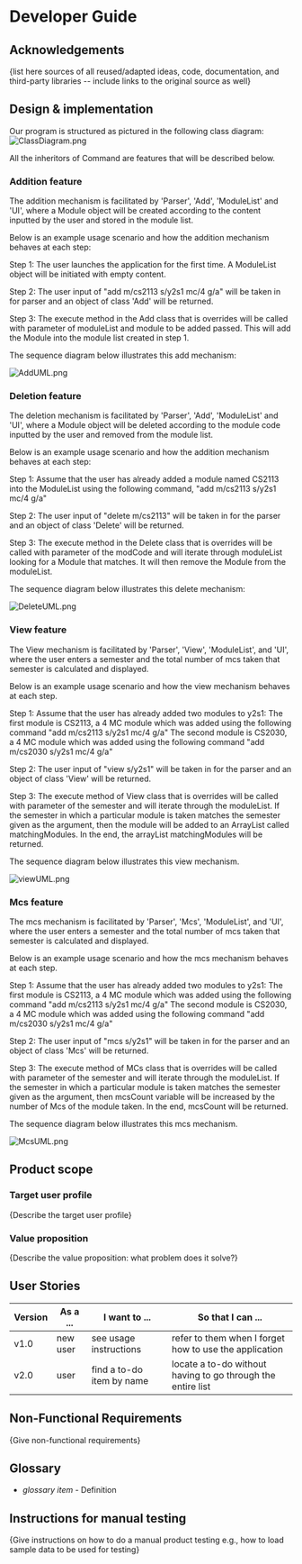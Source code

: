 # Developer Guide

## Acknowledgements

{list here sources of all reused/adapted ideas, code, documentation, and third-party libraries -- include links to the original source as well}

## Design & implementation

Our program is structured as pictured in the following class diagram:
![ClassDiagram.png](ClassDiagram.png)

All the inheritors of Command are features that will be described below.

### Addition feature

The addition mechanism is facilitated by 'Parser', 'Add', 'ModuleList' and 'UI', where a Module object will be created according to the content inputted by the user and stored in the module list.

Below is an example usage scenario and how the addition mechanism behaves at each step:

Step 1: The user launches the application for the first time. A ModuleList object will be initiated with empty content.

Step 2: The user input of "add m/cs2113 s/y2s1 mc/4 g/a" will be taken in for parser and an object of class 'Add' will be returned.

Step 3: The execute method in the Add class that is overrides will be called with parameter of moduleList and module to be added passed. This will add the Module into the module list created in step 1.

The sequence diagram below illustrates this add mechanism:

![AddUML.png](AddUML.png)

### Deletion feature

The deletion mechanism is facilitated by 'Parser', 'Add', 'ModuleList' and 'UI', where a Module object will be deleted according to the module code inputted by the user and removed from the module list.

Below is an example usage scenario and how the addition mechanism behaves at each step:

Step 1: Assume that the user has already added a module named CS2113 into the ModuleList using the following command, "add m/cs2113 s/y2s1 mc/4 g/a"

Step 2: The user input of "delete m/cs2113" will be taken in for the parser and an object of class 'Delete' will be returned.

Step 3: The execute method in the Delete class that is overrides will be called with parameter of the modCode and will iterate through moduleList looking for a Module that matches. It will then remove the Module from the moduleList.

The sequence diagram below illustrates this delete mechanism:

![DeleteUML.png](DeleteUML.png)

### View feature

The View mechanism is facilitated by 'Parser', 'View', 'ModuleList', and 'UI', where the user enters
a semester and the total number of mcs taken that semester is calculated and displayed.

Below is an example usage scenario and how the view mechanism behaves at each step.

Step 1: Assume that the user has already added two modules to y2s1:
The first module is CS2113, a 4 MC module which was added using the following command "add m/cs2113 s/y2s1 mc/4 g/a"
The second module is CS2030, a 4 MC module which was added using the following command "add m/cs2030 s/y2s1 mc/4 g/a"

Step 2: The user input of "view s/y2s1" will be taken in for the parser and an object of class 'View' will be returned.

Step 3: The execute method of View class that is overrides will be called with parameter of the semester and will iterate through
the moduleList. If the semester in which a particular module is taken matches the semester given as the argument, then the module will be added to an ArrayList called matchingModules. In the end, the arrayList matchingModules will be returned.

The sequence diagram below illustrates this view mechanism.

![viewUML.png](viewUML.png)

### Mcs feature

The mcs mechanism is facilitated by 'Parser', 'Mcs', 'ModuleList', and 'UI', where the user enters
a semester and the total number of mcs taken that semester is calculated and displayed. 

Below is an example usage scenario and how the mcs mechanism behaves at each step.

Step 1: Assume that the user has already added two modules to y2s1:
The first module is CS2113, a 4 MC module which was added using the following command "add m/cs2113 s/y2s1 mc/4 g/a"
The second module is CS2030, a 4 MC module which was added using the following command "add m/cs2030 s/y2s1 mc/4 g/a"

Step 2: The user input of "mcs s/y2s1" will be taken in for the parser and an object of class 'Mcs' will be returned.

Step 3: The execute method of MCs class that is overrides will be called with parameter of the semester and will iterate through 
the moduleList. If the semester in which a particular module is taken matches the semester given as the argument, then mcsCount variable 
will be increased by the number of Mcs of the module taken. In the end, mcsCount will be returned.

The sequence diagram below illustrates this mcs mechanism.

![McsUML.png](McsUML.png)


## Product scope
### Target user profile

{Describe the target user profile}

### Value proposition

{Describe the value proposition: what problem does it solve?}

## User Stories

|Version| As a ... | I want to ... | So that I can ...|
|--------|----------|---------------|------------------|
|v1.0|new user|see usage instructions|refer to them when I forget how to use the application|
|v2.0|user|find a to-do item by name|locate a to-do without having to go through the entire list|

## Non-Functional Requirements

{Give non-functional requirements}

## Glossary

* *glossary item* - Definition

## Instructions for manual testing

{Give instructions on how to do a manual product testing e.g., how to load sample data to be used for testing}
